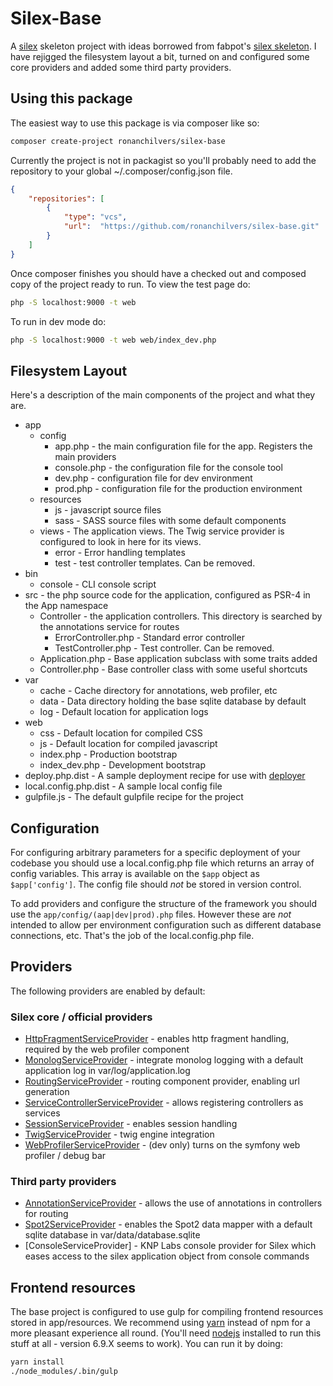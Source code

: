 # Silex-Base

A [silex] skeleton project with ideas borrowed from fabpot's [silex skeleton]. I have rejigged the filesystem layout a bit, turned on and configured some core providers and added some third party providers.

## Using this package

The easiest way to use this package is via composer like so:

```bash
composer create-project ronanchilvers/silex-base
```

Currently the project is not in packagist so you'll probably need to add the repository to your global ~/.composer/config.json file.

```json
{
    "repositories": [
        {
            "type": "vcs",
            "url":  "https://github.com/ronanchilvers/silex-base.git"
        }
    ]
}
```

Once composer finishes you should have a checked out and composed copy of the project ready to run. To view the test page do:

```bash
php -S localhost:9000 -t web
```

To run in dev mode do:

```bash
php -S localhost:9000 -t web web/index_dev.php
```

## Filesystem Layout

Here's a description of the main components of the project and what they are.

- app
    - config
        - app.php - the main configuration file for the app. Registers the main providers
        - console.php - the configuration file for the console tool
        - dev.php - configuration file for dev environment
        - prod.php - configuration file for the production environment
    - resources
        - js - javascript source files
        - sass - SASS source files with some default components
    - views - The application views. The Twig service provider is configured to look in here for its views.
        - error - Error handling templates
        - test - test controller templates. Can be removed.
- bin
    - console - CLI console script
- src - the php source code for the application, configured as PSR-4 in the App namespace
    - Controller - the application controllers. This directory is searched by the annotations service for routes
        - ErrorController.php - Standard error controller
        - TestController.php - Test controller. Can be removed.
    - Application.php - Base application subclass with some traits added
    - Controller.php - Base controller class with some useful shortcuts
- var
    - cache - Cache directory for annotations, web profiler, etc
    - data - Data directory holding the base sqlite database by default
    - log - Default location for application logs
- web
    - css - Default location for compiled CSS
    - js - Default location for compiled javascript
    - index.php - Production bootstrap
    - index_dev.php - Development bootstrap
- deploy.php.dist - A sample deployment recipe for use with [deployer]
- local.config.php.dist - A sample local config file
- gulpfile.js - The default gulpfile recipe for the project

## Configuration

For configuring arbitrary parameters for a specific deployment of your codebase you should use a local.config.php file which returns an array of config variables. This array is available on the ```$app``` object as ```$app['config']```. The config file should *not* be stored in version control.

To add providers and configure the structure of the framework you should use the ```app/config/(aap|dev|prod).php``` files. However these are *not* intended to allow per environment configuration such as different database connections, etc. That's the job of the local.config.php file.

## Providers

The following providers are enabled by default:

### Silex core / official providers

 - [HttpFragmentServiceProvider] - enables http fragment handling, required by the web profiler component
 - [MonologServiceProvider] - integrate monolog logging with a default application log in var/log/application.log
 - [RoutingServiceProvider] - routing component provider, enabling url generation
 - [ServiceControllerServiceProvider] - allows registering controllers as services
 - [SessionServiceProvider] - enables session handling
 - [TwigServiceProvider] - twig engine integration
 - [WebProfilerServiceProvider] - (dev only) turns on the symfony web profiler / debug bar

### Third party providers

 - [AnnotationServiceProvider] - allows the use of annotations in controllers for routing
 - [Spot2ServiceProvider] - enables the Spot2 data mapper with a default sqlite database in var/data/database.sqlite
 - [ConsoleServiceProvider] - KNP Labs console provider for Silex which eases access to the silex application object from console commands

## Frontend resources

The base project is configured to use gulp for compiling frontend resources stored in app/resources. We recommend using [yarn] instead of npm for a more pleasant experience all round. (You'll need [nodejs] installed to run this stuff at all - version 6.9.X seems to work). You can run it by doing:

```bash
yarn install
./node_modules/.bin/gulp
```

[silex]: https://github.com/silexphp/Silex
[silex skeleton]: https://github.com/silexphp/Silex-Skeleton
[ServiceControllerServiceProvider]: https://silex.sensiolabs.org/doc/2.0/providers/service_controller.html
[RoutingServiceProvider]: https://github.com/silexphp/Silex-Providers/blob/master/RoutingServiceProvider.php
[HttpFragmentServiceProvider]: https://silex.sensiolabs.org/doc/2.0/providers/http_fragment.html
[MonologServiceProvider]: https://silex.sensiolabs.org/doc/2.0/providers/monolog.html
[TwigServiceProvider]: https://silex.sensiolabs.org/doc/2.0/providers/twig.html
[AnnotationServiceProvider]: https://github.com/danadesrosiers/silex-annotation-provider
[Spot2ServiceProvider]: https://github.com/ronanchilvers/silex-spot2-provider
[WebProfilerServiceProvider]: https://github.com/silexphp/Silex-WebProfiler
[SessionServiceProvider]: https://silex.symfony.com/doc/2.0/providers/session.html
[yarn]: https://yarnpkg.com
[nodejs]: https://nodejs.org
[deployer]: https://deployer.org
